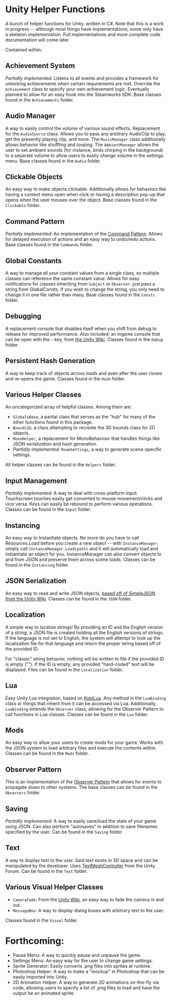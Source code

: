 # Unity Helper Functions

A bunch of helper functions for Unity, written in C#. Note that this is a work in progress -- although most things have implementations, some only have a skeleton implementation. Full implementations and more complete code documentation will come later.

Contained within:

## Achievement System

*Partially implemented:* Listens to all events and provides a framework for unlocking achievements when certain requirements are met. Override the `Achievement` class to specify your own achievement logic. Eventually planned to allow for an easy hook into the Steamworks SDK. Base classes found in the `Achievements` folder.

## Audio Manager

A way to easily control the volume of various sound effects. Replacement for the `AudioSource` class. Allows you to pass any arbitrary AudioClip to play, get the presently playing clip, and more. The `MusicManager` class additionally allows behavior like shuffling and looping. The `AmbientManager` allows the user to set ambient sounds (for instance, birds chirping in the background) to a separate volume to allow users to easily change volume in the settings menu. Base classes found in the `Audio` folder.

## Clickable Objects

An easy way to make objects clickable. Additionally allows for behaviors like having a context menu open when click or having a description pop-up that opens when the user mouses over the object. Base classes found in the `Clickable` folder.

## Command Pattern

*Partially implemented:* An implementation of the [Command Pattern](http://en.wikipedia.org/wiki/Command_pattern). Allows for delayed execution of actions and an easy way to undo/redo actions. Base classes found in the `Commands` folder.

## Global Constants

A way to manage all your constant values from a single class, so multiple classes can reference the same constant value. Allows for easy notifications for classes inheriting from `Subject` or `Observer`: just pass a string from GlobalConsts. If you wish to change the string, you only need to change it in one file rather than many. Base classes found in the `Consts` folder.

## Debugging

A replacement console that disables itself when you shift from debug to release for improved performance. Also included: an ingame console that can be open with the `~` key, from [the Unity Wiki](http://wiki.unity3d.com/index.php?title=DebugConsole). Classes found in the `Debug` folder.

## Persistent Hash Generation

A way to keep track of objects across loads and even after the user closes and re-opens the game. Classes found in the `Hash` folder.

## Various Helper Classes

An uncategorized array of helpful classes. Among them are:

* `GlobalsBase`, a partial class that serves as the "hub" for many of the other functions found in this package.
* `Bounds2D`, a class attempting to recreate the 3D bounds class for 2D objects.
* `MonoHelper`, a replacement for MonoBehaviour that handles things like JSON serialization and hash generation.
* *Partially implemented:* `RoomSettings`, a way to generate scene-specific settings.

All helper classes can be found in the `Helpers` folder.

## Input Management

*Partially implemented:* A way to deal with cross-platform input. Touchscreen touches easily get converted to mouse movement/clicks and vice versa. Keys can easily be rebound to perform various operations. Classes can be found in the `Input` folder.

## Instancing

An easy way to Instantiate objects. No more do you have to call Resources.Load before you create a new object -- with `InstanceManager`, simply call `InstanceManager.Load(path)` and it will automatically load and instantiate an object for you. InstanceManager can also convert objects to and from JSON and preserve them across scene loads. Classes can be found in the `Instancing` folder.

## JSON Serialization

An easy way to read and write JSON objects, [based off of SimpleJSON from the Unity Wiki](http://wiki.unity3d.com/index.php/SimpleJSON). Classes can be found in the `JSON` folder.

## Localization

A simple way to localize strings! By providing an ID and the English version of a string, a JSON file is created holding all the English versions of strings. If the language is not set to English, the system will attempt to look up the localization file for that language and return the proper string based off of the provided ID.

For "classic" string behavior, nothing will be written to file if the provided ID is empty (""). If the ID is empty, any provided "hard-coded" text will be displayed. Files can be found in the `Localization` folder.

## Lua

Easy Unity Lua integration, based on [KopiLua](https://github.com/gfoot/kopilua). Any method in the `LuaBinding` class or things that inherit from it can be accessed via Lua. Additionally, `LuaBinding` extends the `Observer` class, allowing for the Observer Pattern to call functions in Lua classes. Classes can be found in the `Lua` folder.

## Mods

An easy way to allow your users to create mods for your game. Works with the JSON system to load arbitrary files and execute the contents within. Classes can be found in the `Mods` folder.

## Observer Pattern

This is an implementation of the [Observer Pattern](http://en.wikipedia.org/wiki/Observer_pattern) that allows for events to propagate down to other systems. The base classes can be found in the `Observers` folder.

## Saving

*Partially implemented:* A way to easily save/load the state of your game using JSON. Can also perform "autosaves" in addition to save filenames specified by the user. Can be found in the `Saving` folder.

## Text

A way to display text to the user. Said text exists in 3D space and can be manipulated by the developer. Uses [TextMeshController](http://forum.unity3d.com/threads/32227-3D-Text-Wrap) from the Unity Forum. Can be found in the `Text` folder.

## Various Visual Helper Classes

* `CameraFade`: From the [Unity Wiki](http://wiki.unity3d.com/index.php?title=FadeInOut), an easy way to fade the camera in and out.
* `MessageBox`: A way to display dialog boxes with arbitrary text to the user.

Classes found in the `Visual` folder.

# Forthcoming:

* Pause Menu: A way to quickly pause and unpause the game.
* Settings Menu: An easy way for the user to change game settings.
* Sprite Generator: Easily converts .png files into sprites at runtime.
* Photoshop Helper: A way to make a "mockup" in Photoshop that can be easily imported into Unity.
* 2D Animation Helper: A way to generate 2D animations on-the-fly via code, allowing users to specify a list of .png files to load and have the output be an animated sprite.
